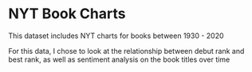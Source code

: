 # NYT Book Charts

This dataset includes NYT charts for books between 1930 - 2020

For this data, I chose to look at the relationship between debut rank and best rank, as well as sentiment analysis on the book titles over time